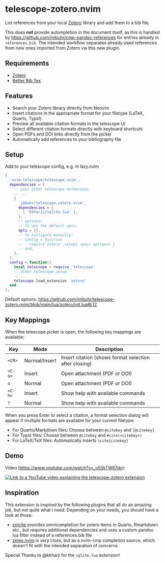 # telescope-zotero.nvim

List references from your local [Zotero](https://www.zotero.org/) library and add them to a bib file.

This does **not** provide autompletion in the document itself, as this is handled by https://github.com/jmbuhr/cmp-pandoc-references
for entries already in `references.bib`. The intended workflow separates already used references from new ones imported from Zotero
via this new plugin.

## Requirements

- [Zotero](https://www.zotero.org/)
- [Better Bib Tex](https://retorque.re/zotero-better-bibtex/)

## Features

- Search your Zotero library directly from Neovim
- Insert citations in the appropriate format for your filetype (LaTeX, Quarto, Typst)
- Preview all available citation formats in the telescope UI
- Select different citation formats directly with keyboard shortcuts
- Open PDFs and DOI links directly from the picker
- Automatically add references to your bibliography file

## Setup

Add to your telescope config, e.g. in lazy.nvim

```lua
{
  'nvim-telescope/telescope.nvim',
  dependencies = {
    -- your other telescope extensions
    -- ...
    {
      'jmbuhr/telescope-zotero.nvim',
      dependencies = {
        { 'kkharji/sqlite.lua' },
      },
      -- options:
      -- to use the default opts:
      opts = {},
      -- to configure manually:
      -- config = function
      --   require'zotero'.setup{ <your options> }
      -- end,
    },
  },
  config = function()
    local telescope = require 'telescope'
    -- other telescope setup
    -- ...
    telescope.load_extension 'zotero'
  end
},
```

Default options: <https://github.com/jmbuhr/telescope-zotero.nvim/blob/main/lua/zotero/init.lua#L12>

## Key Mappings

When the telescope picker is open, the following key mappings are available:

| Key | Mode | Description |
|-----|------|-------------|
| `<CR>` | Normal/Insert | Insert citation (shows format selection after closing) |
| `<C-o>` | Insert | Open attachment (PDF or DOI) |
| `o` | Normal | Open attachment (PDF or DOI) |
| `<C-h>` | Insert | Show help with available commands |
| `?` | Normal | Show help with available commands |

When you press Enter to select a citation, a format selection dialog will appear if multiple formats are available for your current filetype:

- For Quarto/Markdown files: Choose between `@citekey` and `[@citekey]`
- For Typst files: Choose between `@citekey` and `#cite(<citekey>)`
- For LaTeX/TeX files: Automatically inserts `\cite{citekey}`

## Demo

Video (https://www.youtube.com/watch?v=_o5SkTW67do):

[![Link to a YouTube video explaining the telescope-zotero extension](https://img.youtube.com/vi/_o5SkTW67do/0.jpg)](https://www.youtube.com/watch?v=_o5SkTW67do)

## Inspiration

This extension is inspired by the following plugins that all do an amazing job, but not quite what I need.
Depending on your needs, you should have a look at those:

- [zotcite](https://github.com/jalvesaq/zotcite) provides omnicompletion for zotero items in Quarto, Rmarkdown etc., but requires additional dependencies and uses a custom pandoc lua filter instead of a references.bib file
- [zotex.nvim](https://github.com/tiagovla/zotex.nvim) is very close, but as a nvim-cmp completion source, which doesn't fit
  with the intended separation of concerns.

Special Thanks to @kkharji for the `sqlite.lua` extension!
